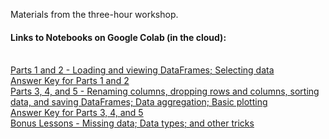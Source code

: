 Materials from the three-hour workshop.


#### Links to Notebooks on Google Colab (in the cloud):
<br>[Parts 1 and 2 - Loading and viewing DataFrames; Selecting data](https://colab.research.google.com/github/aGitHasNoName/pandasBasics/blob/main/pandas.ipynb)
<br>[Answer Key for Parts 1 and 2](https://colab.research.google.com/github/aGitHasNoName/pandasBasics/blob/main/pandas-Answers.ipynb)
<br>[Parts 3, 4, and 5 - Renaming columns, dropping rows and columns, sorting data, and saving DataFrames; Data aggregation; Basic plotting](https://colab.research.google.com/github/aGitHasNoName/pandasBasics/blob/main/pandas2.ipynb)
<br>[Answer Key for Parts 3, 4, and 5](https://colab.research.google.com/github/aGitHasNoName/pandasBasics/blob/main/pandas2-Answers.ipynb)
<br>[Bonus Lessons - Missing data; Data types; and other tricks](https://colab.research.google.com/github/aGitHasNoName/pandasBasics/blob/main/pandasBonus.ipynb)


